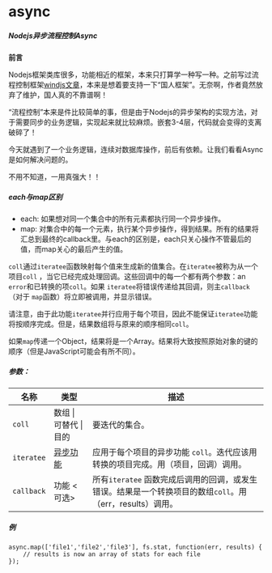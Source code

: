 # async

##### Nodejs异步流程控制Async

**前言**

Nodejs框架类库很多，功能相近的框架，本来只打算学一种写一种。之前写过流程控制框架[windjs文章](http://blog.fens.me/nodejs-async-windjs/)，本来是想着要支持一下“国人框架”。无奈啊，作者竟然放弃了维护，国人真的不靠谱啊！

“流程控制”本来是件比较简单的事，但是由于Nodejs的异步架构的实现方法，对于需要同步的业务逻辑，实现起来就比较麻烦。嵌套3-4层，代码就会变得的支离破碎了！

今天就遇到了一个业务逻辑，连续对数据库操作，前后有依赖。让我们看看Async是如何解决问题的。

不用不知道，一用真强大！！

##### each与map区别

- each: 如果想对同一个集合中的所有元素都执行同一个异步操作。
- map: 对集合中的每一个元素，执行某个异步操作，得到结果。所有的结果将汇总到最终的callback里。与each的区别是，each只关心操作不管最后的值，而map关心的最后产生的值。

`coll`通过`iteratee`函数映射每个值来生成新的值集合。在`iteratee`被称为从一个项目`coll` ，当它已经完成处理回调。这些回调中的每一个都有两个参数：an `error`和已转换的项`coll`。如果 `iteratee`将错误传递给其回调，则主`callback`（对于 `map`函数）将立即被调用，并显示错误。

请注意，由于此功能`iteratee`并行应用于每个项目，因此不能保证`iteratee`功能将按顺序完成。但是，结果数组将与原来的顺序相同`coll`。

如果`map`传递一个Object，结果将是一个Array。结果将大致按照原始对象的键的顺序（但是JavaScript可能会有所不同）。



##### 参数：

| 名称         | 类型                                       | 描述                                       |
| ---------- | ---------------------------------------- | ---------------------------------------- |
| `coll`     | 数组 \| 可替代 \| 目的                          | 要迭代的集合。                                  |
| `iteratee` | [异步功能](http://caolan.github.io/async/global.html) | 应用于每个项目的异步功能 `coll`。迭代应该用转换的项目完成。用（项目，回调）调用。 |
| `callback` | 功能 <可选>                                  | 所有`iteratee` 函数完成后调用的回调，或发生错误。结果是一个转换项目的数组`coll`。用（err，results）调用。 |

##### 例

```
async.map(['file1','file2','file3'], fs.stat, function(err, results) {
    // results is now an array of stats for each file
});
```





